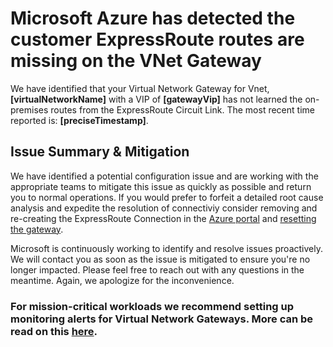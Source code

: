 <properties
pageTitle="My Virtual Network Gateway is missing customer on-premises routes"
description="My Virtual Network Gateway is missing customer on-premises routes"
infoBubbleText="Issues with your Vnet Gateway Peering were detected. See details on the right."
service="microsoft.network"
resource="VirtualNetworkGateway"
authors="chadmath"
displayOrder="10"
articleId="VNGTenantEventsExpressRouteLinkNoCustomerRoutesFoundInsight2"
diagnosticScenario="VNGTenantEventsExpressRouteLinkNoCustomerRoutesFoundInsight"
selfHelpType="Diagnostics"
supportTopicIds=""
resourceTags="windows"
productPesIds=""
cloudEnvironments="Public"
/>
# Microsoft Azure has detected the customer ExpressRoute routes are missing on the VNet Gateway
<!--issueDescription-->
We have identified that your Virtual Network Gateway for Vnet, **<!--$virtualNetworkName-->[virtualNetworkName]<!--/$virtualNetworkName-->** with a VIP of  **<!--$gatewayVip-->[gatewayVip]<!--/$gatewayVip-->** has not learned the on-premises routes from the ExpressRoute Circuit Link. The most recent time reported is: **<!--$preciseTimestamp-->[preciseTimestamp]<!--/$preciseTimestamp-->**.
<!--/issueDescription-->
## **Issue Summary & Mitigation**
We have identified a potential configuration issue and are working with the appropriate teams to mitigate this issue as quickly as possible and return you to normal operations. If you would prefer to forfeit a detailed root cause analysis and expedite the resolution of connectiviy consider removing and re-creating the ExpressRoute Connection in the [Azure portal](http://portal.azure.com) and [resetting the gateway](https://docs.microsoft.com/azure/vpn-gateway/vpn-gateway-resetgw-classic). 

Microsoft is continuously working to identify and resolve issues proactively.  We will contact you as soon as the issue is mitigated to ensure you're no longer impacted.  Please feel free to reach out with any questions in the meantime.  Again, we apologize for the inconvenience. 

### For mission-critical workloads we recommend setting up monitoring alerts for Virtual Network Gateways. More can be read on this [here](https://docs.microsoft.com/azure/network-watcher/network-watcher-monitor-with-azure-automation).
